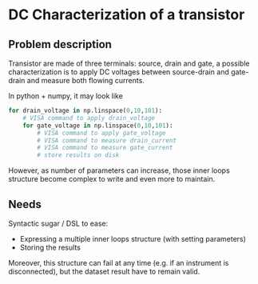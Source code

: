 # DC Characterization of a transistor

## Problem description

Transistor are made of three terminals: source, drain and gate, a possible characterization is to apply DC voltages
between source-drain and gate-drain and measure both flowing currents.

In python + numpy, it may look like
```python
for drain_voltage in np.linspace(0,10,101):
    # VISA command to apply drain_voltage
    for gate_voltage in np.linspace(0,10,101):
        # VISA command to apply gate_voltage
        # VISA command to measure drain_current
        # VISA command to measure gate_current
        # store results on disk
```
However, as number of parameters can increase, those inner loops structure become complex to write and even more
to maintain.

## Needs
Syntactic sugar / DSL to ease:
- Expressing a multiple inner loops structure (with setting parameters)
- Storing the results

Moreover, this structure can fail at any time (e.g. if an instrument is disconnected), but the dataset result have to
remain valid.
